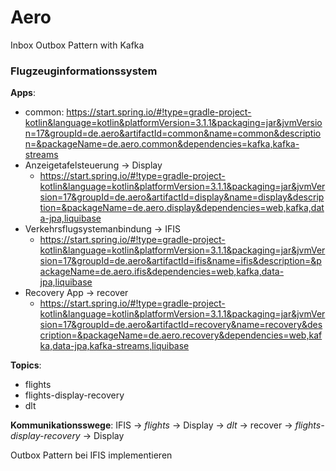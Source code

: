 # Aero
Inbox Outbox Pattern with Kafka

### Flugzeuginformationssystem

**Apps**:
* common: https://start.spring.io/#!type=gradle-project-kotlin&language=kotlin&platformVersion=3.1.1&packaging=jar&jvmVersion=17&groupId=de.aero&artifactId=common&name=common&description=&packageName=de.aero.common&dependencies=kafka,kafka-streams
* Anzeigetafelsteuerung -> Display
    * https://start.spring.io/#!type=gradle-project-kotlin&language=kotlin&platformVersion=3.1.1&packaging=jar&jvmVersion=17&groupId=de.aero&artifactId=display&name=display&description=&packageName=de.aero.display&dependencies=web,kafka,data-jpa,liquibase
* Verkehrsflugsystemanbindung -> IFIS
    * https://start.spring.io/#!type=gradle-project-kotlin&language=kotlin&platformVersion=3.1.1&packaging=jar&jvmVersion=17&groupId=de.aero&artifactId=ifis&name=ifis&description=&packageName=de.aero.ifis&dependencies=web,kafka,data-jpa,liquibase
* Recovery App -> recover
    * https://start.spring.io/#!type=gradle-project-kotlin&language=kotlin&platformVersion=3.1.1&packaging=jar&jvmVersion=17&groupId=de.aero&artifactId=recovery&name=recovery&description=&packageName=de.aero.recovery&dependencies=web,kafka,data-jpa,kafka-streams,liquibase

**Topics**:
* flights
* flights-display-recovery
* dlt

**Kommunikationsswege**:
IFIS -> _flights_ -> Display -> _dlt_ -> recover -> _flights-display-recovery_ -> Display

Outbox Pattern bei IFIS implementieren